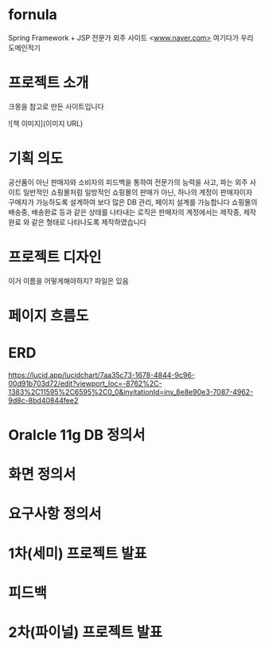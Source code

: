 # fornula
Spring Framework + JSP 전문가 외주 사이트
<www.naver.com> 여기다가 우리 도메인적기

# 프로젝트 소개
크몽을 참고로 만든 사이트입니다

![책 이미지](이미지 URL)

# 기획 의도
공산품이 아닌 판매자와 소비자의 피드백을 통하여 전문가의 능력을 사고, 파는 외주 사이트
일반적인 쇼핑몰처럼 일방적인 쇼핑몰의 판매가 아닌, 하나의 계정이 판매자이자 구매자가 가능하도록 설계하여 보다 많은 DB 관리, 페이지 설계를 가능합니다
쇼핑몰의 배송중, 배송완료 등과 같은 상태를 나타내는 로직은 판매자의 계정에서는 제작중, 제작완료 와 같은 형태로 나타나도록 제작하였습니다


# 프로젝트 디자인
이거 이름을 어떻게해야하지? 파일은 있음 


# 페이지 흐름도


# ERD 
https://lucid.app/lucidchart/7aa35c73-1678-4844-9c96-00d91b703d72/edit?viewport_loc=-8762%2C-1383%2C11595%2C6595%2C0_0&invitationId=inv_8e8e90e3-7087-4962-9d8c-8bd40844fee2

# Oralcle 11g DB 정의서


# 화면 정의서


# 요구사항 정의서


# 1차(세미) 프로젝트 발표


# 피드백


# 2차(파이널) 프로젝트 발표

